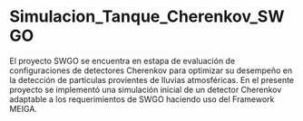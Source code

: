 # Simulacion_Tanque_Cherenkov_SWGO
El proyecto SWGO se encuentra en estapa de evaluación de configuraciones de detectores Cherenkov para optimizar su desempeño en la detección de partículas provientes de lluvias atmosféricas. En el presente proyecto se implementó una simulación inicial de un detector Cherenkov adaptable a los requerimientos de SWGO haciendo uso del Framework MEIGA.
